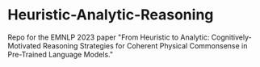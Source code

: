 # Heuristic-Analytic-Reasoning
Repo for the EMNLP 2023 paper "From Heuristic to Analytic: Cognitively-Motivated Reasoning Strategies for Coherent Physical Commonsense in Pre-Trained Language Models."
